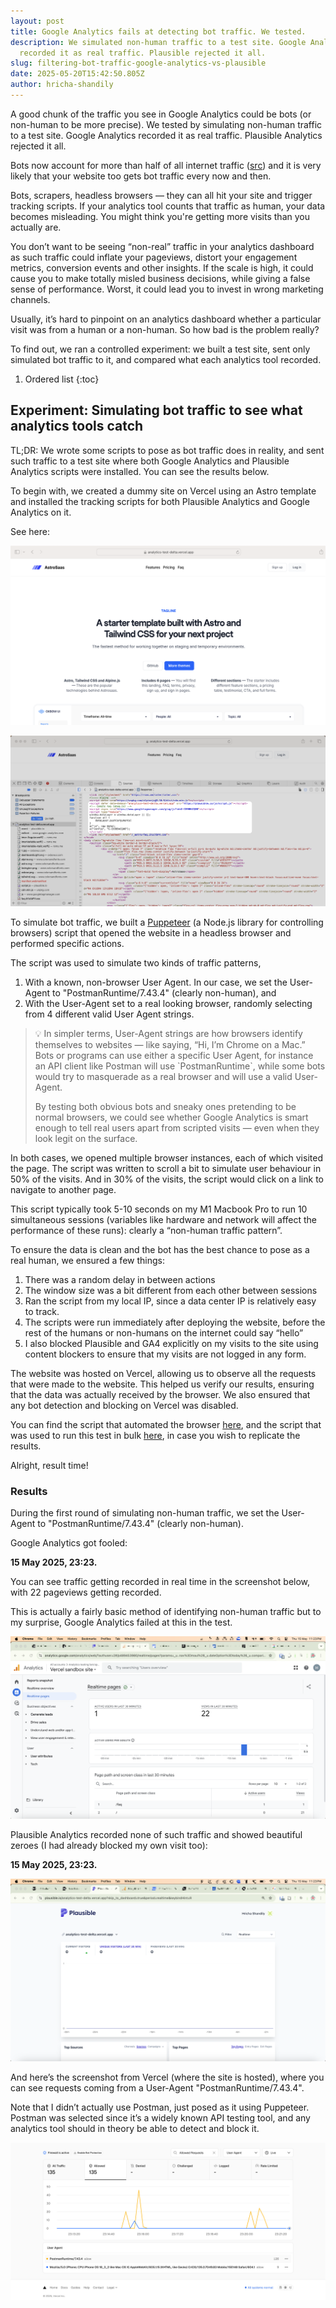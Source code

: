 ```yaml
---
layout: post
title: Google Analytics fails at detecting bot traffic. We tested.
description: We simulated non-human traffic to a test site. Google Analytics
  recorded it as real traffic. Plausible rejected it all.
slug: filtering-bot-traffic-google-analytics-vs-plausible
date: 2025-05-20T15:42:50.805Z
author: hricha-shandily
---
```

A good chunk of the traffic you see in Google Analytics could be bots (or non-human to be more precise). We tested by simulating non-human traffic to a test site. Google Analytics recorded it as real traffic. Plausible Analytics rejected it all.

Bots now account for more than half of all internet traffic ([src](https://www.techradar.com/pro/security/bots-now-account-for-over-half-of-all-internet-traffic)) and it is very likely that your website too gets bot traffic every now and then.

Bots, scrapers, headless browsers — they can all hit your site and trigger tracking scripts. If your analytics tool counts that traffic as human, your data becomes misleading. You might think you're getting more visits than you actually are.

You don’t want to be seeing “non-real” traffic in your analytics dashboard as such traffic could inflate your pageviews, distort your engagement metrics, conversion events and other insights. If the scale is high, it could cause you to make totally misled business decisions, while giving a false sense of performance. Worst, it could lead you to invest in wrong marketing channels.

Usually, it’s hard to pinpoint on an analytics dashboard whether a particular visit was from a human or a non-human. So how bad is the problem really?


To find out, we ran a controlled experiment: we built a test site, sent only simulated bot traffic to it, and compared what each analytics tool recorded.

1. Ordered list
   {:toc}

## Experiment: Simulating bot traffic to see what analytics tools catch

TL;DR: We wrote some scripts to pose as bot traffic does in reality, and sent such traffic to a test site where both Google Analytics and Plausible Analytics scripts were installed. You can see the results below.

To begin with, we created a dummy site on Vercel using an Astro template and installed the tracking scripts for both Plausible Analytics and Google Analytics on it.

See here:

![analytics-test-site](/uploads/analytics-test-site.png "analytics-test-site")

![analytics-test-site-page-source](/uploads/analytics-test-site-page-source.png "analytics-test-site-page-source")

To simulate bot traffic, we built a [Puppeteer](https://pptr.dev/) (a Node.js library for controlling browsers) script that opened the website in a headless browser and performed specific actions.

The script was used to simulate two kinds of traffic patterns, 

1. With a known, non-browser User Agent. In our case, we set the User-Agent to "PostmanRuntime/7.43.4" (clearly non-human), and 
2. With the User-Agent set to a real looking browser, randomly selecting from 4 different valid User Agent strings.

> 💡 In simpler terms, User-Agent strings are how browsers identify themselves to websites — like saying, “Hi, I’m Chrome on a Mac.” Bots or programs can use either a specific User Agent, for instance an API client like Postman will use \`PostmanRuntime\`, while some bots would try to masquerade as a real browser and will use a valid User-Agent.
>
> By testing both obvious bots and sneaky ones pretending to be normal browsers, we could see whether Google Analytics is smart enough to tell real users apart from scripted visits — even when they look legit on the surface.

In both cases, we opened multiple browser instances, each of which visited the page. The script was written to scroll a bit to simulate user behaviour in 50% of the visits. And in 30% of the visits, the script would click on a link to navigate to another page.

This script typically took 5-10 seconds on my M1 Macbook Pro to run 10 simultaneous sessions (variables like hardware and network will affect the performance of these runs): clearly a “non-human traffic pattern”.

To ensure the data is clean and the bot has the best chance to pose as a real human, we ensured a few things:

1. There was a random delay in between actions
2. The window size was a bit different from each other between sessions
3. Ran the script from my local IP, since a data center IP is relatively easy to track.
4. The scripts were run immediately after deploying the website, before the rest of the humans or non-humans on the internet could say “hello”
5. I also blocked Plausible and GA4 explicitly on my visits to the site using content blockers to ensure that my visits are not logged in any form.

The website was hosted on Vercel, allowing us to observe all the requests that were made to the website. This helped us verify our results, ensuring that the data was actually received by the browser. We also ensured that any bot detection and blocking on Vercel was disabled.

You can find the script that automated the browser [here](https://gist.github.com/Hricha-Shandily/8510495f597fc70a8d7d4294c3120878), and the script that was used to run this test in bulk [here](https://gist.github.com/Hricha-Shandily/4c09fac752f3d02994111c0b994aa8b3), in case you wish to replicate the results.

Alright, result time!

### Results

During the first round of simulating non-human traffic, we set the User-Agent to "PostmanRuntime/7.43.4" (clearly non-human).

Google Analytics got fooled:

**15 May 2025, 23:23.**

You can see traffic getting recorded in real time in the screenshot below, with 22 pageviews getting recorded.

This is actually a fairly basic method of identifying non-human traffic but to my surprise, Google Analytics failed at this in the test.

![GA real time dashboard showing bot traffic as real traffic](/uploads/ga-dashboard.png "GA real time dashboard showing bot traffic as real traffic")

Plausible Analytics recorded none of such traffic and showed beautiful zeroes (I had already blocked my own visit too):

**15 May 2025, 23:23.**

![Plausible real time dashboard not recording bot traffic](/uploads/plausible-real-time-dashboard-not-recording-bot-traffic.png "Plausible real time dashboard not recording bot traffic")

And here’s the screenshot from Vercel (where the site is hosted), where you can see requests coming from a User-Agent "PostmanRuntime/7.43.4".

Note that I didn’t actually use Postman, just posed as it using Puppeteer. Postman was selected since it’s a widely known API testing tool, and any analytics tool should in theory be able to detect and block it. 

![Vercel dashboard](/uploads/vercel-dashboard-1.png "Vercel dashboard")